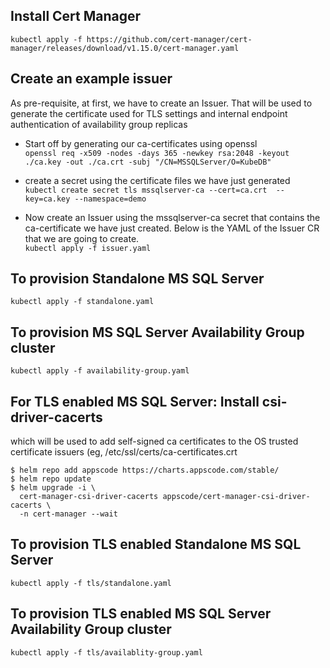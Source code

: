 ## Install Cert Manager
` kubectl apply -f https://github.com/cert-manager/cert-manager/releases/download/v1.15.0/cert-manager.yaml `

## Create an example issuer
As pre-requisite, at first, we have to create an Issuer.
That will be used to generate the certificate used for TLS settings and internal endpoint authentication of availability group replicas

- Start off by generating our ca-certificates using openssl   
` openssl req -x509 -nodes -days 365 -newkey rsa:2048 -keyout ./ca.key -out ./ca.crt -subj "/CN=MSSQLServer/O=KubeDB" `

- create a secret using the certificate files we have just generated   
`kubectl create secret tls mssqlserver-ca --cert=ca.crt  --key=ca.key --namespace=demo`

- Now create an Issuer using the mssqlserver-ca secret that contains the ca-certificate we have just created.
Below is the YAML of the Issuer CR that we are going to create.   
`kubectl apply -f issuer.yaml`

## To provision Standalone MS SQL Server 
`kubectl apply -f standalone.yaml`

## To provision MS SQL Server Availability Group cluster
`kubectl apply -f availability-group.yaml`



## For TLS enabled MS SQL Server: Install csi-driver-cacerts
which will be used to add self-signed ca certificates to the OS trusted certificate issuers (eg, /etc/ssl/certs/ca-certificates.crt

```
$ helm repo add appscode https://charts.appscode.com/stable/
$ helm repo update
$ helm upgrade -i \
  cert-manager-csi-driver-cacerts appscode/cert-manager-csi-driver-cacerts \
  -n cert-manager --wait
```

## To provision TLS enabled Standalone MS SQL Server 
`kubectl apply -f tls/standalone.yaml`

## To provision TLS enabled MS SQL Server Availability Group cluster
`kubectl apply -f tls/availablity-group.yaml`
